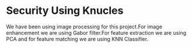 # Security Using Knucles
We have been using image processing for this project.For image enhancement we are using Gabor filter.For feature extraction we are using PCA and for feature matching we are using KNN Classifier. 
